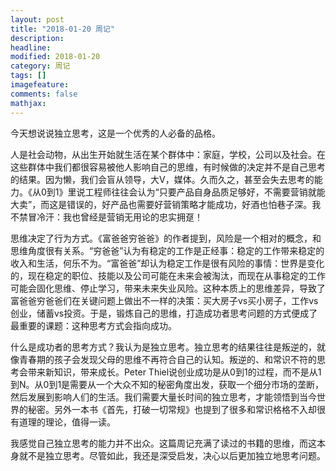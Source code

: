 ```yaml
---
layout: post
title: "2018-01-20 周记"
description: 
headline: 
modified: 2018-01-20
category: 周记
tags: []
imagefeature: 
comments: false
mathjax: 
---
```


今天想说说独立思考，这是一个优秀的人必备的品格。

人是社会动物，从出生开始就生活在某个群体中：家庭，学校，公司以及社会。在这些群体中我们都很容易被他人影响自己的思维，有时候做的决定并不是自己思考的结果。因为懒，我们会盲从领导，大V，媒体。久而久之，甚至会失去思考的能力。《从0到1》里说工程师往往会认为“只要产品自身品质足够好，不需要营销就能大卖”，而这是错误的，好产品也需要好营销策略才能成功，好酒也怕巷子深。我不禁冒冷汗：我也曾经是营销无用论的忠实拥趸！

思维决定了行为方式。《富爸爸穷爸爸》的作者提到，风险是一个相对的概念，和思维角度很有关系。“穷爸爸”认为有稳定的工作是正经事：稳定的工作带来稳定的收入和生活，何乐不为。“富爸爸”却认为稳定工作是很有风险的事情：世界是变化的，现在稳定的职位、技能以及公司可能在未来会被淘汰，而现在从事稳定的工作可能会固化思维、停止学习，带来未来失业风险。这种本质上的思维差异，导致了富爸爸穷爸爸们在关键问题上做出不一样的决策：买大房子vs买小房子，工作vs创业，储蓄vs投资。于是，锻炼自己的思维，打造成功者思考问题的方式便成了最重要的课题：这种思考方式会指向成功。

什么是成功者的思考方式？我认为是独立思考。独立思考的结果往往是叛逆的，就像青春期的孩子会发现父母的思维不再符合自己的认知。叛逆的、和常识不符的思考会带来新知识，带来成长。Peter Thiel说创业成功是从0到1的过程，而不是从1到N。从0到1是需要从一个大众不知的秘密角度出发，获取一个细分市场的垄断，然后发展到影响人们的生活。我们需要大量长时间的独立思考，才能领悟到当今世界的秘密。另外一本书《首先，打破一切常规》也提到了很多和常识格格不入却很有道理的理论，值得一读。

我感觉自己独立思考的能力并不出众。这篇周记充满了读过的书籍的思维，而这本身就不是独立思考。尽管如此，我还是深受启发，决心以后更加独立地思考问题。





















